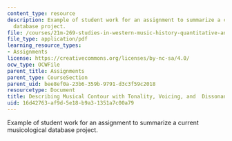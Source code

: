 ```yaml
---
content_type: resource
description: Example of student work for an assignment to summarize a current musicological
  database project.
file: /courses/21m-269-studies-in-western-music-history-quantitative-and-computational-approaches-to-music-history-spring-2012/16d42763af9d5e18b9a31351a7c00a79_MIT21M_269S12_assn_final2.pdf
file_type: application/pdf
learning_resource_types:
- Assignments
license: https://creativecommons.org/licenses/by-nc-sa/4.0/
ocw_type: OCWFile
parent_title: Assignments
parent_type: CourseSection
parent_uid: bee8ef0a-23b6-359b-9791-d3c3f59c2018
resourcetype: Document
title: Describing Musical Contour with Tonality, Voicing, and  Dissonance Levels
uid: 16d42763-af9d-5e18-b9a3-1351a7c00a79
---
```

Example of student work for an assignment to summarize a current musicological database project.